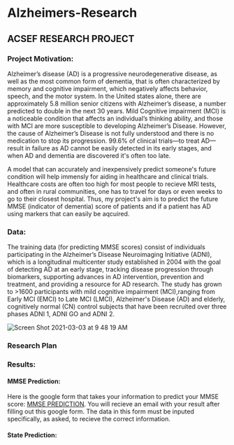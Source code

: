 # Alzheimers-Research
## ACSEF RESEARCH PROJECT 

### Project Motivation: 

Alzheimer’s disease (AD) is a progressive neurodegenerative disease, as well as the most common form of dementia, that is often characterized by memory and cognitive impairment, which negatively affects behavior, speech, and the motor system. In the United states alone, there are approximately 5.8 million senior citizens with Alzheimer’s disease, a number predicted to double in the next 30 years. Mild Cognitive impairment (MCI) is a noticeable condition that affects an individual’s thinking ability, and those with MCI are more susceptible to developing Alzheimer’s Disease. However, the cause of Alzheimer’s Disease is not fully understood and there is no medication to stop its progression. 99.6% of clinical trials—to treat AD—result in failure as AD cannot be easily detected in its early stages, and when AD and dementia are discovered it's often too late. 

A model that can accurately and inexpensively predict someone's future condition will help immensly for aiding in healthcare and clinical trials. Healthcare costs are often too high for most people to recieve MRI tests, and often in rural communities, one has to travel for days or even weeks to go to their closest hospital. Thus, my project's aim is to predict the future MMSE (indicator of dementia) score of patients and if a patient has AD using markers that can easily be aqcuired. 

### Data:

The training data (for predicting MMSE scores) consist of individuals participating in the Alzheimer’s Disease Neuroimaging Initiative (ADNI), which is a longitudinal multicenter study established in 2004 with the goal of detecting AD at an early stage, tracking disease progression through biomarkers, supporting advances in AD intervention, prevention and treatment, and providing a resource for AD research. The study has grown to >1600 participants with mild cognitive impairment (MCI),ranging from Early MCI (EMCI) to Late MCI (LMCI), Alzheimer's Disease (AD) and elderly, cognitively normal (CN) control subjects that have been recruited over three phases ADNI 1, ADNI GO and ADNI 2.

![Screen Shot 2021-03-03 at 9 48 19 AM](https://user-images.githubusercontent.com/40369092/109848967-b0556800-7c05-11eb-8cf5-c04d31604836.png)


### Research Plan


### Results: 

#### MMSE Prediction: 

Here is the google form that takes your information to predict your MMSE score: [MMSE PREDICTION](https://docs.google.com/forms/d/e/1FAIpQLSfKuRvqtKkMWoycQKUdDfc7HM-Ni73XON573PxgY9RiNIYidw/viewform?vc=0&c=0&w=1&flr=0). You will recieve an email with your result after filling out this google form. The data in this form must be inputed specifically, as asked, to recieve the correct information. 

#### State Prediction: 
